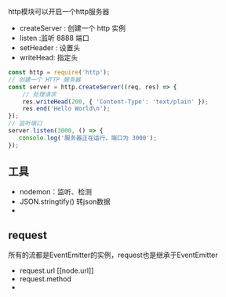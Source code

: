 http模块可以开启一个http服务器

- createServer : 创建一个 http 实例
- listen :监听 8888 端口
- setHeader : 设置头
- writeHead: 指定头


```js
const http = require('http');
// 创建一个 HTTP 服务器
const server = http.createServer((req, res) => {
    // 处理请求
    res.writeHead(200, { 'Content-Type': 'text/plain' });
    res.end('Hello World\n');
});
// 监听端口
server.listen(3000, () => {
   console.log('服务器正在运行，端口为 3000');
});
```

## 工具

- nodemon：监听、检测
- JSON.stringtify() 转json数据
- 

## request

所有的流都是EventEmitter的实例，request也是继承于EventEmitter

- request.url [[node.url]]
- request.method
- 
